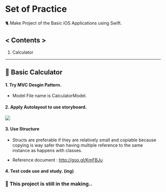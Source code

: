 # Set of Practice
🐈 Make Project of the Basic iOS Applications using Swift.

## < Contents >
1. Calculator

***

## 🌙 Basic Calculator

#### 1. Try MVC Desgin Pattern.
- Model File name is CalculatorModel.

#### 2. Apply Autolayout to use storyboard.
![](http://cfile5.uf.tistory.com/image/24510837580736550CC08D)

#### 3. Use Structure
- Structs are preferable if they are relatively small and copiable because copying is way safer than having multiple reference to the same instance as happens with classes.

- Reference document : http://goo.gl/KmFBJu

#### 4. Test code use and study. (ing)

### 🤖 This project is still in the making..